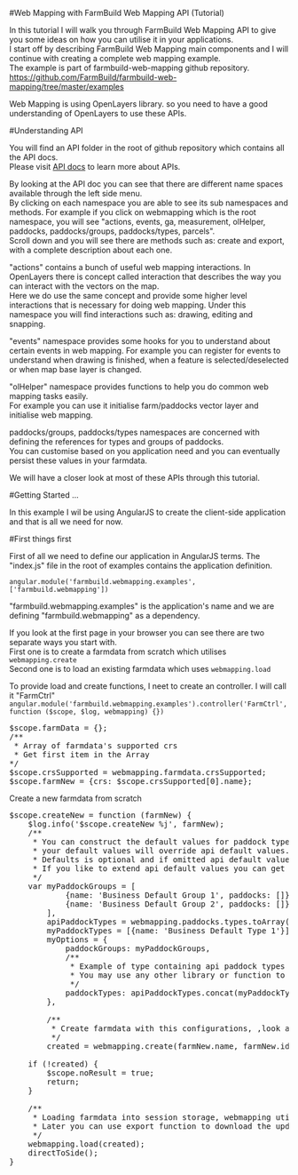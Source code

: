 #Web Mapping with FarmBuild Web Mapping API (Tutorial)

In this tutorial I will walk you through FarmBuild Web Mapping API to give you some ideas on how you can utilise it in your applications.<br/>
I start off by describing FarmBuild Web Mapping main components and I will continue with creating a complete web mapping example.<br/>
The example is part of farmbuild-web-mapping github repository.<br/>
<a href="https://github.com/FarmBuild/farmbuild-web-mapping/tree/master/examples">https://github.com/FarmBuild/farmbuild-web-mapping/tree/master/examples</a>

Web Mapping is using OpenLayers library. so you need to have a good understanding of OpenLayers to use these APIs.

#Understanding API

You will find an API folder in the root of github repository which contains all the API docs.<br/>
Please visit <a href="https://rawgit.com/FarmBuild/farmbuild-web-mapping/master/docs/farmbuild-web-mapping/1.1.0/index.html">API docs</a> to learn more about APIs.

By looking at the API doc you can see that there are different name spaces available through the left side menu.<br/>
By clicking on each namespace you are able to see its sub namespaces and methods.
For example if you click on webmapping which is the root namespace, you will see "actions, events, ga, measurement, olHelper, paddocks, paddocks/groups, paddocks/types, parcels".<br/>
Scroll down and you will see there are methods such as: create and export, with a complete description about each one.

"actions" contains a bunch of useful web mapping interactions. In OpenLayers there is concept called interaction that describes the way you can interact with the vectors on the map.<br/>
Here we do use the same concept and provide some higher level interactions that is necessary for doing web mapping.
Under this namespace you will find interactions such as: drawing, editing and snapping.

"events" namespace provides some hooks for you to understand about certain events in web mapping.
For example you can register for events to understand when drawing is finished, when a feature is selected/deselected or when map base layer is changed.

"olHelper" namespace provides functions to help you do common web mapping tasks easily.<br/>
For example you can use it initialise farm/paddocks vector layer and initialise web mapping.

paddocks/groups, paddocks/types namespaces are concerned with defining the references for types and groups of paddocks.<br/>
You can customise based on you application need and you can eventually persist these values in your farmdata.

We will have a closer look at most of these APIs through this tutorial.

#Getting Started ...

In this example I wil be using AngularJS to create the client-side application and that is all we need for now.

#First things first

First of all we need to define our application in AngularJS terms.
The "index.js" file in the root of examples contains the application definition.

`angular.module('farmbuild.webmapping.examples', ['farmbuild.webmapping'])`

"farmbuild.webmapping.examples" is the application's name and we are defining "farmbuild.webmapping" as a dependency.

If you look at the first page in your browser you can see there are two separate ways you start with.<br/>
First one is to create a farmdata from scratch which utilises `webmapping.create`<br/>
Second one is to load an existing farmdata which uses `webmapping.load`

To provide load and create functions, I neet to create an controller. I will call it "FarmCtrl"<br/>
`angular.module('farmbuild.webmapping.examples').controller('FarmCtrl', function ($scope, $log, webmapping) {})`
<pre>
$scope.farmData = {};
/**
 * Array of farmdata's supported crs
 * Get first item in the Array
*/
$scope.crsSupported = webmapping.farmdata.crsSupported;
$scope.farmNew = {crs: $scope.crsSupported[0].name};
</pre>

Create a new farmdata from scratch
<pre>
$scope.createNew = function (farmNew) {
    $log.info('$scope.createNew %j', farmNew);
    /**
     * You can construct the default values for paddock types and groups in your application and pass it to api on creation,
     * your default values will override api default values. (eg: [{name: 'Business Default Type 1'}])
     * Defaults is optional and if omitted api default values will apply.
     * If you like to extend api default values you can get api ones and add your own values (eg: webmapping.paddocks.types.toArray())
     */
    var myPaddockGroups = [
            {name: 'Business Default Group 1', paddocks: []},
            {name: 'Business Default Group 2', paddocks: []}
        ],
        apiPaddockTypes = webmapping.paddocks.types.toArray(),
        myPaddockTypes = [{name: 'Business Default Type 1'}],
        myOptions = {
            paddockGroups: myPaddockGroups,
            /**
             * Example of type containing api paddock types and custom types, concat is a JavaScript method to concat two Arrays.
             * You may use any other library or function to concat these arrays.
             */
            paddockTypes: apiPaddockTypes.concat(myPaddockTypes)
        },

        /**
         * Create farmdata with this configurations, ,look at the api docs for more description.
         */
        created = webmapping.create(farmNew.name, farmNew.id, farmNew.crs, myOptions);

    if (!created) {
        $scope.noResult = true;
        return;
    }

    /**
     * Loading farmdata into session storage, webmapping utilises browser session storage to persist data while you change things.
     * Later you can use export function to download the updated farmdata as a json file.
     */
    webmapping.load(created);
    directToSide();
}
</pre>
